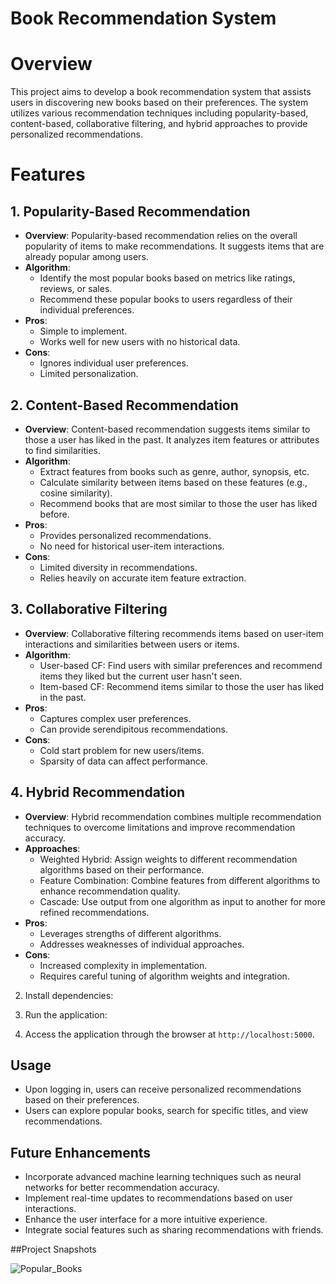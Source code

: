 # Book Recommendation System 


# Overview
This project aims to develop a book recommendation system that assists users in discovering new books based on their preferences. The system utilizes various recommendation techniques including popularity-based, content-based, collaborative filtering, and hybrid approaches to provide personalized recommendations.

# Features
## 1. Popularity-Based Recommendation
- **Overview**: Popularity-based recommendation relies on the overall popularity of items to make recommendations. It suggests items that are already popular among users.
- **Algorithm**: 
  - Identify the most popular books based on metrics like ratings, reviews, or sales.
  - Recommend these popular books to users regardless of their individual preferences.
- **Pros**:
  - Simple to implement.
  - Works well for new users with no historical data.
- **Cons**:
  - Ignores individual user preferences.
  - Limited personalization.

## 2. Content-Based Recommendation
- **Overview**: Content-based recommendation suggests items similar to those a user has liked in the past. It analyzes item features or attributes to find similarities.
- **Algorithm**: 
  - Extract features from books such as genre, author, synopsis, etc.
  - Calculate similarity between items based on these features (e.g., cosine similarity).
  - Recommend books that are most similar to those the user has liked before.
- **Pros**:
  - Provides personalized recommendations.
  - No need for historical user-item interactions.
- **Cons**:
  - Limited diversity in recommendations.
  - Relies heavily on accurate item feature extraction.

## 3. Collaborative Filtering
- **Overview**: Collaborative filtering recommends items based on user-item interactions and similarities between users or items.
- **Algorithm**: 
  - User-based CF: Find users with similar preferences and recommend items they liked but the current user hasn't seen.
  - Item-based CF: Recommend items similar to those the user has liked in the past.
- **Pros**:
  - Captures complex user preferences.
  - Can provide serendipitous recommendations.
- **Cons**:
  - Cold start problem for new users/items.
  - Sparsity of data can affect performance.

## 4. Hybrid Recommendation
- **Overview**: Hybrid recommendation combines multiple recommendation techniques to overcome limitations and improve recommendation accuracy.
- **Approaches**:
  - Weighted Hybrid: Assign weights to different recommendation algorithms based on their performance.
  - Feature Combination: Combine features from different algorithms to enhance recommendation quality.
  - Cascade: Use output from one algorithm as input to another for more refined recommendations.
- **Pros**:
  - Leverages strengths of different algorithms.
  - Addresses weaknesses of individual approaches.
- **Cons**:
  - Increased complexity in implementation.
  - Requires careful tuning of algorithm weights and integration.

2. Install dependencies:


3. Run the application:



4. Access the application through the browser at `http://localhost:5000`.

## Usage
- Upon logging in, users can receive personalized recommendations based on their preferences.
- Users can explore popular books, search for specific titles, and view recommendations.

## Future Enhancements
- Incorporate advanced machine learning techniques such as neural networks for better recommendation accuracy.
- Implement real-time updates to recommendations based on user interactions.
- Enhance the user interface for a more intuitive experience.
- Integrate social features such as sharing recommendations with friends.


##Project Snapshots

<img src=https://raw.githubusercontent.com/IAMPathak2702/Read-Books-Personalized-Recommendations/main/Extras/images/Popular_Books_streamlit.png, alt="Popular_Books">
